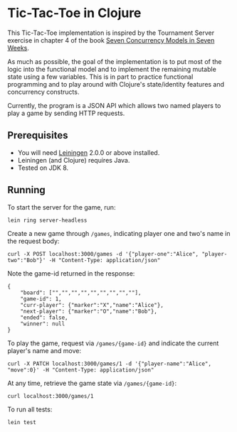 # Tic-Tac-Toe in Clojure

This Tic-Tac-Toe implementation is inspired by the Tournament Server exercise in 
chapter 4 of the book [Seven Concurrency Models in Seven Weeks][pb7con].

As much as possible, the goal of the implementation is to put most of the logic
into the functional model and to implement the remaining mutable state using a few
variables. This is in part to practice functional programming and to play around with
Clojure's state/identity features and concurrency constructs.

Currently, the program is a JSON API which allows two named players to play a game
by sending HTTP requests.

[pb7con]: https://pragprog.com/book/pb7con/seven-concurrency-models-in-seven-weeks

## Prerequisites

* You will need [Leiningen] 2.0.0 or above installed.
* Leiningen (and Clojure) requires Java.
* Tested on JDK 8.

[leiningen]: https://github.com/technomancy/leiningen

## Running

To start the server for the game, run:

    lein ring server-headless
    
Create a new game through `/games`, indicating player one and two's name in the request body:

    curl -X POST localhost:3000/games -d '{"player-one":"Alice", "player-two":"Bob"}' -H "Content-Type: application/json"

Note the game-id returned in the response:

    {
        "board": ["","","","","","","","",""],
        "game-id": 1,
        "curr-player": {"marker":"X","name":"Alice"},
        "next-player": {"marker":"O","name":"Bob"},
        "ended": false,
        "winner": null
    }
    
To play the game, request via `/games/{game-id}` and indicate the current player's name and move:

    curl -X PATCH localhost:3000/games/1 -d '{"player-name":"Alice", "move":0}' -H "Content-Type: application/json"
    
At any time, retrieve the game state via `/games/{game-id}`:

    curl localhost:3000/games/1
    
To run all tests:

    lein test